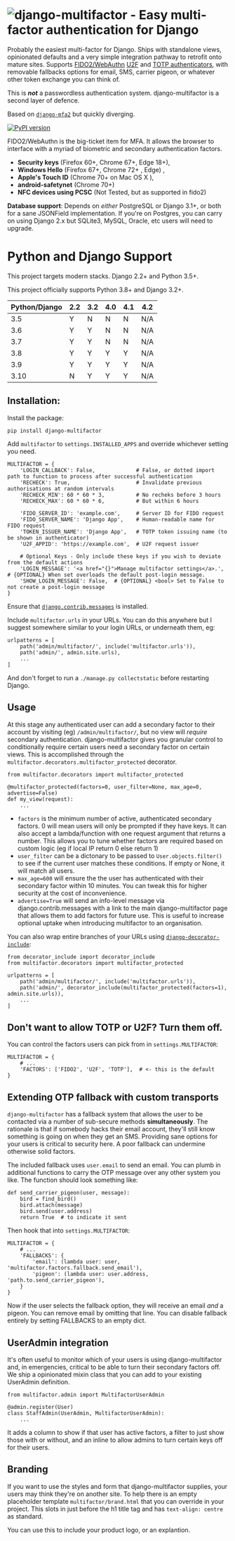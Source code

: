 # ![django-multifactor - Easy multi-factor authentication for Django](https://raw.githubusercontent.com/oliwarner/django-multifactor/master/logo3.png)

Probably the easiest multi-factor for Django. Ships with standalone views, opinionated defaults 
and a very simple integration pathway to retrofit onto mature sites. Supports [FIDO2/WebAuthn](https://en.wikipedia.org/wiki/WebAuthn)
[U2F](https://en.wikipedia.org/wiki/Universal_2nd_Factor) and [TOTP authenticators](https://en.wikipedia.org/wiki/Time-based_One-time_Password_algorithm), with removable fallbacks options for email, SMS, carrier pigeon, or whatever other token
exchange you can think of.

This is ***not*** a passwordless authentication system. django-multifactor is a second layer of defence.

Based on [`django-mfa2`](https://pypi.org/project/django-mfa2/) but quickly diverging.

[![PyPI version](https://badge.fury.io/py/django-multifactor.svg)](https://badge.fury.io/py/django-multifactor)

FIDO2/WebAuthn is the big-ticket item for MFA. It allows the browser to interface with a myriad of biometric and secondary authentication factors.

 * **Security keys** (Firefox 60+, Chrome 67+, Edge 18+),
 * **Windows Hello** (Firefox 67+, Chrome 72+ , Edge) ,
 * **Apple's Touch ID** (Chrome 70+ on Mac OS X ),
 * **android-safetynet** (Chrome 70+)
 * **NFC devices using PCSC** (Not Tested, but as supported in fido2)

**Database support**: Depends on *either* PostgreSQL or Django 3.1+, or both for a sane JSONField implementation. If you're on Postgres, you can carry on using Django 2.x but SQLite3, MySQL, Oracle, etc users will need to upgrade.

# Python and Django Support
This project targets modern stacks. Django 2.2+ and Python 3.5+.

This project officially supports Python 3.8+ and Django 3.2+.

| **Python/Django** | **2.2** |**3.2** | **4.0** | **4.1** | **4.2** |
|-------------------|---------|--------|---------|---------|---------|
| 3.5               | Y       | N      | N       | N       | N/A     |
| 3.6               | Y       | Y      | N       | N       | N/A     |
| 3.7               | Y       | Y      | N       | N       | N/A     |
| 3.8               | Y       | Y      | Y       | Y       | N/A     |
| 3.9               | Y       | Y      | Y       | Y       | N/A     |
| 3.10              | N       | Y      | Y       | Y       | N/A     |


## Installation:

Install the package:

    pip install django-multifactor

Add `multifactor` to `settings.INSTALLED_APPS` and override whichever setting you need.

    MULTIFACTOR = {
        'LOGIN_CALLBACK': False,             # False, or dotted import path to function to process after successful authentication
        'RECHECK': True,                     # Invalidate previous authorisations at random intervals
        'RECHECK_MIN': 60 * 60 * 3,          # No recheks before 3 hours
        'RECHECK_MAX': 60 * 60 * 6,          # But within 6 hours
    
        'FIDO_SERVER_ID': 'example.com',     # Server ID for FIDO request
        'FIDO_SERVER_NAME': 'Django App',    # Human-readable name for FIDO request
        'TOKEN_ISSUER_NAME': 'Django App',   # TOTP token issuing name (to be shown in authenticator)
        'U2F_APPID': 'https://example.com',  # U2F request issuer
        
        # Optional Keys - Only include these keys if you wish to deviate from the default actions
        'LOGIN_MESSAGE': '<a href="{}">Manage multifactor settings</a>.',  # {OPTIONAL} When set overloads the default post-login message.
        'SHOW_LOGIN_MESSAGE': False,  # {OPTIONAL} <bool> Set to False to not create a post-login message
    }

Ensure that [`django.contrib.messages`](https://docs.djangoproject.com/en/2.2/ref/contrib/messages/) is installed.

Include `multifactor.urls` in your URLs. You can do this anywhere but I suggest somewhere similar to your login URLs, or underneath them, eg:

    urlpatterns = [
        path('admin/multifactor/', include('multifactor.urls')),
        path('admin/', admin.site.urls),
        ...
    ]


And don't forget to run a `./manage.py collectstatic` before restarting Django.


## Usage

At this stage any authenticated user can add a secondary factor to their account by visiting (eg) `/admin/multifactor/`, but no view will *require* secondary authentication. django-multifactor gives you granular control to conditionally require certain users need a secondary factor on certain views. This is accomplished through the `multifactor.decorators.multifactor_protected` decorator.

    from multifactor.decorators import multifactor_protected

    @multifactor_protected(factors=0, user_filter=None, max_age=0, advertise=False)
    def my_view(request):
        ...

 - `factors` is the minimum number of active, authenticated secondary factors. 0 will mean users will only be prompted if they have keys. It can also accept a lambda/function with one request argument that returns a number. This allows you to tune whether factors are required based on custom logic (eg if local IP return 0 else return 1)
 - `user_filter` can be a dictonary to be passed to `User.objects.filter()` to see if the current user matches these conditions. If empty or None, it will match all users.
 - `max_age=600` will ensure the the user has authenticated with their secondary factor within 10 minutes. You can tweak this for higher security at the cost of inconvenience.
 - `advertise=True` will send an info-level message via django.contrib.messages with a link to the main django-multifactor page that allows them to add factors for future use. This is useful to increase optional uptake when introducing multifactor to an organisation.


 You can also wrap entire branches of your URLs using [`django-decorator-include`](https://pypi.org/project/django-decorator-include/):

    from decorator_include import decorator_include
    from multifactor.decorators import multifactor_protected

    urlpatterns = [
        path('admin/multifactor/', include('multifactor.urls')),
        path('admin/', decorator_include(multifactor_protected(factors=1), admin.site.urls)),
        ...
    ]


## Don't want to allow TOTP or U2F? Turn them off.

You can control the factors users can pick from in `settings.MULTIFACTOR`:

    MULTIFACTOR = {
        # ...
        'FACTORS': ['FIDO2', 'U2F', 'TOTP'],  # <- this is the default
    }


## Extending OTP fallback with custom transports

`django-multifactor` has a fallback system that allows the user to be contacted via a number of sub-secure methods **simultaneously**. The rationale is that if somebody hacks their email account, they'll still know something is going on when they get an SMS. Providing sane options for your users is critical to security here. A poor fallback can undermine otherwise solid factors.

The included fallback uses `user.email` to send an email. You can plumb in additional functions to carry the OTP message over any
other system you like. The function should look something like:

    def send_carrier_pigeon(user, message):
        bird = find_bird()
        bird.attach(message)
        bird.send(user.address)
        return True  # to indicate it sent

Then hook that into `settings.MULTIFACTOR`:

    MULTIFACTOR = {
        # ...
        'FALLBACKS': {
            'email': (lambda user: user, 'multifactor.factors.fallback.send_email'),
            'pigeon': (lambda user: user.address, 'path.to.send_carrier_pigeon'),
        }
    }

Now if the user selects the fallback option, they will receive an email *and* a pigeon. You can remove email by omitting that line. You can disable fallback entirely by setting FALLBACKS to an empty dict.


## UserAdmin integration

It's often useful to monitor which of your users is using django-multifactor and, in emergencies, critical to be able to turn their secondary factors off. We ship a opinionated mixin class that you can add to your existing UserAdmin definition.

    from multifactor.admin import MultifactorUserAdmin

    @admin.register(User)
    class StaffAdmin(UserAdmin, MultifactorUserAdmin):
        ...

It adds a column to show if that user has active factors, a filter to just show those with or without, and an inline to allow admins to turn certain keys off for their users.


## Branding

If you want to use the styles and form that django-multifactor supplies, your users may think they're on another site. To help there is an empty placeholder template `multifactor/brand.html` that you can override in your project. This slots in just before the h1 title tag and has `text-align: centre` as standard.

You can use this to include your product logo, or an explantion.
